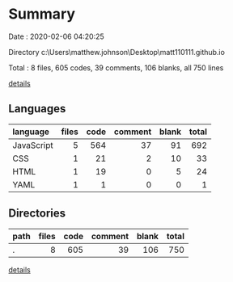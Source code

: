 # Summary

Date : 2020-02-06 04:20:25

Directory c:\Users\matthew.johnson\Desktop\matt110111.github.io

Total : 8 files,  605 codes, 39 comments, 106 blanks, all 750 lines

[details](details.md)

## Languages
| language | files | code | comment | blank | total |
| :--- | ---: | ---: | ---: | ---: | ---: |
| JavaScript | 5 | 564 | 37 | 91 | 692 |
| CSS | 1 | 21 | 2 | 10 | 33 |
| HTML | 1 | 19 | 0 | 5 | 24 |
| YAML | 1 | 1 | 0 | 0 | 1 |

## Directories
| path | files | code | comment | blank | total |
| :--- | ---: | ---: | ---: | ---: | ---: |
| . | 8 | 605 | 39 | 106 | 750 |

[details](details.md)